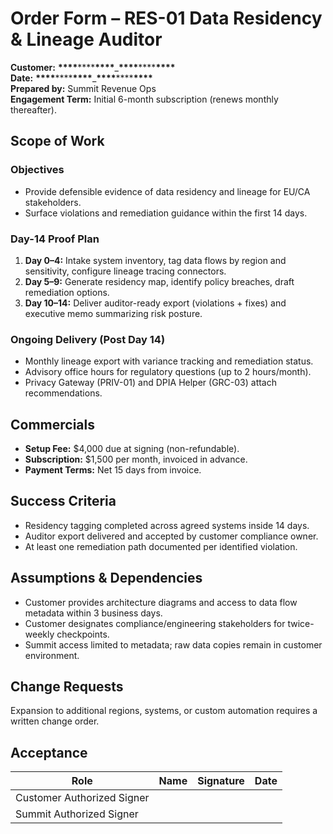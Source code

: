 # Order Form – RES-01 Data Residency & Lineage Auditor

**Customer:** **\*\*\*\***\*\*\*\***\*\*\*\***\_**\*\*\*\***\*\*\*\***\*\*\*\***  
**Date:** **\*\*\*\***\*\*\*\***\*\*\*\***\_**\*\*\*\***\*\*\*\***\*\*\*\***  
**Prepared by:** Summit Revenue Ops  
**Engagement Term:** Initial 6-month subscription (renews monthly thereafter).

## Scope of Work

### Objectives

- Provide defensible evidence of data residency and lineage for EU/CA stakeholders.
- Surface violations and remediation guidance within the first 14 days.

### Day-14 Proof Plan

1. **Day 0–4:** Intake system inventory, tag data flows by region and sensitivity, configure lineage tracing connectors.
2. **Day 5–9:** Generate residency map, identify policy breaches, draft remediation options.
3. **Day 10–14:** Deliver auditor-ready export (violations + fixes) and executive memo summarizing risk posture.

### Ongoing Delivery (Post Day 14)

- Monthly lineage export with variance tracking and remediation status.
- Advisory office hours for regulatory questions (up to 2 hours/month).
- Privacy Gateway (PRIV-01) and DPIA Helper (GRC-03) attach recommendations.

## Commercials

- **Setup Fee:** $4,000 due at signing (non-refundable).
- **Subscription:** $1,500 per month, invoiced in advance.
- **Payment Terms:** Net 15 days from invoice.

## Success Criteria

- Residency tagging completed across agreed systems inside 14 days.
- Auditor export delivered and accepted by customer compliance owner.
- At least one remediation path documented per identified violation.

## Assumptions & Dependencies

- Customer provides architecture diagrams and access to data flow metadata within 3 business days.
- Customer designates compliance/engineering stakeholders for twice-weekly checkpoints.
- Summit access limited to metadata; raw data copies remain in customer environment.

## Change Requests

Expansion to additional regions, systems, or custom automation requires a written change order.

## Acceptance

| Role                       | Name | Signature | Date |
| -------------------------- | ---- | --------- | ---- |
| Customer Authorized Signer |      |           |      |
| Summit Authorized Signer   |      |           |      |
